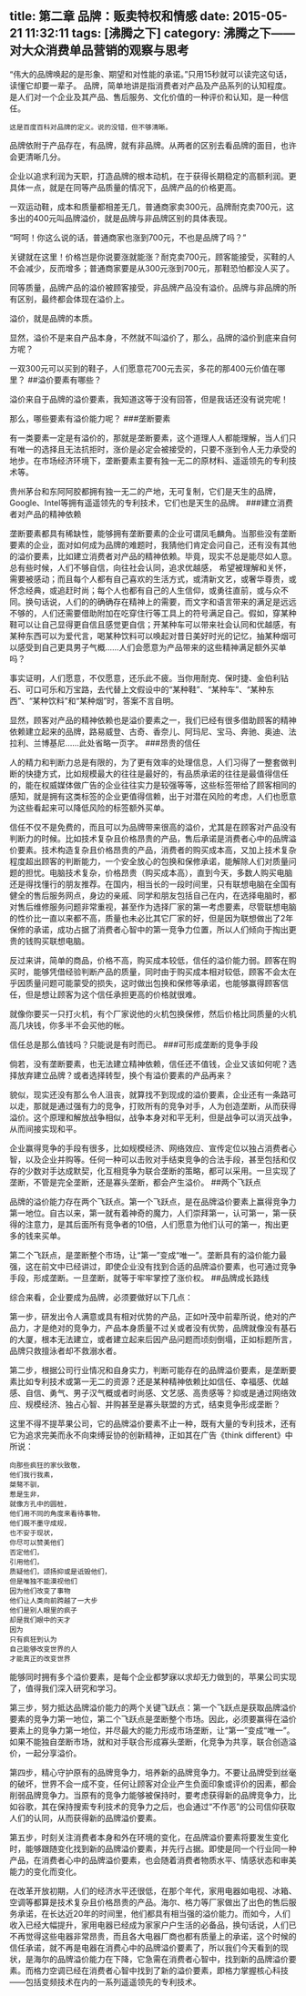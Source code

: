 title: 第二章 品牌：贩卖特权和情感
date: 2015-05-21 11:32:11
tags: [沸腾之下]
category: 沸腾之下——对大众消费单品营销的观察与思考
---
“伟大的品牌唤起的是形象、期望和对性能的承诺。”只用15秒就可以读完这句话，读懂它却要一辈子。
	品牌，简单地讲是指消费者对产品及产品系列的认知程度。
	是人们对一个企业及其产品、售后服务、文化价值的一种评价和认知，是一种信任。

	这是百度百科对品牌的定义。说的没错，但不够清晰。

品牌依附于产品存在，有品牌，就有非品牌。从两者的区别去看品牌的面目，也许会更清晰几分。

企业以追求利润为天职，打造品牌的根本动机，在于获得长期稳定的高额利润。更具体一点，就是在同等产品质量的情况下，品牌产品的价格更高。

一双运动鞋，成本和质量都相差无几，普通商家卖300元，品牌耐克卖700元，这多出的400元叫品牌溢价，就是品牌与非品牌区别的具体表现。

“呵呵！你这么说的话，普通商家也涨到700元，不也是品牌了吗？”<!--more-->

关键就在这里！价格岂是你说要涨就能涨？耐克卖700元，顾客能接受，买鞋的人不会减少，反而增多；普通商家要是从300元涨到700元，那鞋恐怕都没人买了。

同等质量，品牌产品的溢价被顾客接受，非品牌产品没有溢价。品牌与非品牌的所有区别，最终都会体现在溢价上。

溢价，就是品牌的本质。

显然，溢价不是来自产品本身，不然就不叫溢价了，那么，品牌的溢价到底来自何方呢？

一双300元可以买到的鞋子，人们愿意花700元去买，多花的那400元价值在哪里？
##溢价要素有哪些？

溢价来自于品牌的溢价要素，我知道这等于没有回答，但是我话还没有说完呢！

那么，哪些要素有溢价能力呢？
###垄断要素

有一类要素一定是有溢价的，那就是垄断要素，这个道理人人都能理解，当人们只有唯一的选择且无法抗拒时，涨价是必定会被接受的，只要不涨到令人无力承受的地步。在市场经济环境下，垄断要素主要有独一无二的原材料、遥遥领先的专利技术等。

贵州茅台和东阿阿胶都拥有独一无二的产地，无可复制，它们是天生的品牌，Google、Intel等拥有遥遥领先的专利技术，它们也是天生的品牌。
###建立消费者对产品的精神依赖

垄断要素都具有稀缺性，能够拥有垄断要素的企业可谓凤毛麟角。当那些没有垄断要素的企业，面对如何成为品牌的难题时，我猜他们肯定会问自己，还有没有其他的溢价要素，比如建立消费者对产品的精神依赖。毕竟，现实不总是能尽如人意。总有些时候，人们不够自信，向往社会认同，追求优越感， 希望被理解和关怀，需要被感动；而且每个人都有自己喜欢的生活方式，或清新文艺，或奢华尊贵，或怀念经典，或追赶时尚；每个人也都有自己的人生信仰，或勇往直前，或与众不同。换句话说，人们的的确确存在精神上的需要，而文字和语言带来的满足是远远不够的，人们还需要借助附加在吃穿住行等工具上的符号满足自己。假如，穿某种鞋可以让自己显得更自信且感觉更自信；开某种车可以带来社会认同和优越感，有某种东西可以为爱代言，喝某种饮料可以唤起对昔日美好时光的记忆，抽某种烟可以感受到自己更具男子气概……人们会愿意为产品带来的这些精神满足额外买单吗？

事实证明，人们愿意，不仅愿意，还乐此不疲。当你用耐克、保时捷、金伯利钻石、可口可乐和万宝路，去代替上文假设中的“某种鞋”、“某种车”、“某种东西”、“某种饮料”和“某种烟”时，答案不言自明。

显然，顾客对产品的精神依赖也是溢价要素之一，我们已经有很多借助顾客的精神依赖建立起来的品牌，路易威登、古奇、香奈儿、阿玛尼、宝马、奔驰、奥迪、法拉利、兰博基尼……此处省略一页字。
###昂贵的信任

人的精力和判断力总是有限的，为了更有效率的处理信息，人们习得了一整套做判断的快捷方式，比如规模最大的往往是最好的，有品质承诺的往往是最值得信任的，能在权威媒体做广告的企业往往实力是较强等等，这些标签带给了顾客相同的感知，就是拥有这类标签的企业更值得信赖，出于对潜在风险的考虑，人们也愿意为这些看起来可以降低风险的标签额外买单。

信任不仅不是免费的，而且可以为品牌带来很高的溢价，尤其是在顾客对产品没有判断力的时候。比如技术复杂且价格昂贵的产品，售后承诺是消费者心中的品牌溢价要素。技术构造复杂且价格昂贵的产品，消费者的购买成本高，又加上技术复杂程度超出顾客的判断能力，一个安全放心的包换和保修承诺，能解除人们对质量问题的担忧。电脑技术复杂，价格昂贵（购买成本高），直到今天，多数人购买电脑还是得找懂行的朋友推荐。在国内，相当长的一段时间里，只有联想电脑在全国有健全的售后服务网点，身边的亲戚、同学和朋友包括自己在内，在选择电脑时，都对售后维修服务问题非常重视，甚至作为选择厂家的第一考虑要素，尽管联想电脑的性价比一直以来都不高，质量也未必比其它厂家的好，但是因为联想做出了2年保修的承诺，成功占据了消费者心智中的第一竞争力位置，所以人们倾向于掏出更贵的钱购买联想电脑。

反过来讲，简单的商品，价格不高，购买成本较低，信任的溢价能力弱。顾客在购买时，能够凭借经验判断产品的质量，同时由于购买成本相对较低，顾客不会太在乎因质量问题可能蒙受的损失，这时做出包换和保修等承诺，也能够赢得顾客信任，但是想让顾客为这个信任承担更高的价格就很难。

就像你要买一只打火机，有个厂家说他的火机包换保修，然后价格比同质量的火机高几块钱，你多半不会买他的帐。

信任总是那么值钱吗？只能说是有时而已。
###可形成垄断的竞争手段

倘若，没有垄断要素，也无法建立精神依赖，信任还不值钱，企业又该如何呢？选择放弃建立品牌？或者选择转型，换个有溢价要素的产品再来？

貌似，现实还没有那么令人沮丧，就算找不到现成的溢价要素，企业还有一条路可以走，那就是通过强有力的竞争，打败所有的竞争对手，人为创造垄断，从而获得溢价。这个原理和解放战争相似，战争本身对和平无利，但是战争可以消灭战争，从而间接实现和平。

企业赢得竞争的手段有很多，比如规模经济、网络效应、宣传定位以独占消费者心智，以及企业并购等。任何一种可以击败对手结束竞争的合法手段，甚至包括和仅存的少数对手达成默契，化互相竞争为联合垄断的策略，都可以采用。一旦实现了垄断，不管是完全垄断，还是寡头垄断，都会产生溢价。
##两个飞跃点

品牌的溢价能力存在两个飞跃点。第一个飞跃点，是在品牌溢价要素上赢得竞争力第一地位。自古以来，第一就有着神奇的魔力，人们崇拜第一，认可第一，第一获得的注意力，是其后面所有竞争者的10倍，人们愿意为他们认可的第一，掏出更多的钱来买单。

第二个飞跃点，是垄断整个市场，让“第一”变成“唯一”。垄断具有的溢价能力最强，这在前文中已经讲过，即使企业没有找到合适的品牌溢价要素，也可通过竞争手段，形成垄断。一旦垄断，就等于牢牢掌控了涨价权。
##品牌成长路线	

综合来看，企业要成为品牌，必须要做好以下几点：

第一步，研发出令人满意或具有相对优势的产品，正如叶茂中前辈所说，绝对的产品力，才是绝对的竞争力，产品本身质量不过关或者没有优势，品牌就像没有基石的大厦，根本无法建立，或者建立起来后因产品问题而顷刻倒塌，正如标题所言，品牌只救擅泳者却不救溺水者。

第二步，根据公司行业情况和自身实力，判断可能存在的品牌溢价要素，是垄断要素比如专利技术或第一无二的资源？还是某种精神依赖比如信任、幸福感、优越感、自信、勇气、男子汉气概或者时尚感、文艺感、高贵感等？抑或是通过网络效应、规模经济、独占心智、并购甚至是寡头联盟的方式，结束竞争形成垄断？

这里不得不提苹果公司，它的品牌溢价要素不止一种，既有大量的专利技术，还有它为追求完美而永不向束缚妥协的创新精神，正如其在广告《think different》中所说：

	向那些疯狂的家伙致敬，
	他们我行我素，
	桀骜不驯，
	惹是生非，
	就像方孔中的圆桩，
	他们用不同的角度来看待事物，
	他们既不墨守成规，
	也不安于现状，
	你尽可以赞美他们
	否定他们，
	引用他们，
	质疑他们，颂扬抑或是诋毁他们，
	但是唯独不能漠视他们
	因为他们改变了事物
	他们让人类向前跨越了一大步
	他们是别人眼里的疯子
	却是我们眼中的天才
	因为
	只有疯狂到认为
	自己能够改变世界的人
	才能真正的改变世界

能够同时拥有多个溢价要素，是每个企业都梦寐以求却无力做到的，苹果公司实现了，值得我们深入研究和学习。

第三步，努力抵达品牌溢价能力的两个关键飞跃点：第一个飞跃点是获取品牌溢价要素的竞争力第一地位，第二个飞跃点是垄断整个市场。因此，必须要赢得在溢价要素上的竞争力第一地位，并尽最大的能力形成市场垄断，让“第一”变成“唯一”。 如果不能独自垄断市场，就和对手联合形成寡头垄断，化竞争为共享，联合创造溢价，一起分享溢价。

第四步，精心守护原有的品牌竞争力，培养新的品牌竞争力。不要让品牌受到丝毫的破坏，世界不会一成不变，任何让顾客对企业产生负面印象或评价的因素，都会削弱品牌竞争力。当原有的竞争力能够被保持时，要考虑获得新的品牌竞争力，比如谷歌，其在保持搜索专利技术的竞争力之后，也会通过“不作恶”的公司信仰获取人们的认同，从而获得新的品牌溢价要素。

第五步，时刻关注消费者本身和外在环境的变化，在品牌溢价要素将要发生变化时，能够跟随变化找到新的品牌溢价要素，并先行占据。即使是同一个行业同一种产品，在消费者心中的品牌溢价要素，也会随着消费者物质水平、情感状态和审美能力的变化而变化。

在改革开放初期，人们的经济水平还很低，在那个年代，家用电器如电视、冰箱、空调等都算是技术复杂且价格昂贵的产品。海尔、格力等厂家做出了出色的售后服务承诺，在长达近20年的时间里，他们都具有相当强的溢价能力。而如今，人们收入已经大幅提升，家用电器已经成为家家户户生活的必备品，换句话说，人们已不再觉得这些电器非常昂贵，而且各大电器厂商也都有质量上的承诺，这个时候的信任承诺，就不再是电器在消费心中的品牌溢价要素了，所以我们今天看到的现状，是海尔的品牌溢价能力在下降，它急需在消费者心智中，找到新的品牌溢价要素。而格力空调已经在消费者心智中找到了新的溢价要素，即格力掌握核心科技——包括变频技术在内的一系列遥遥领先的专利技术。